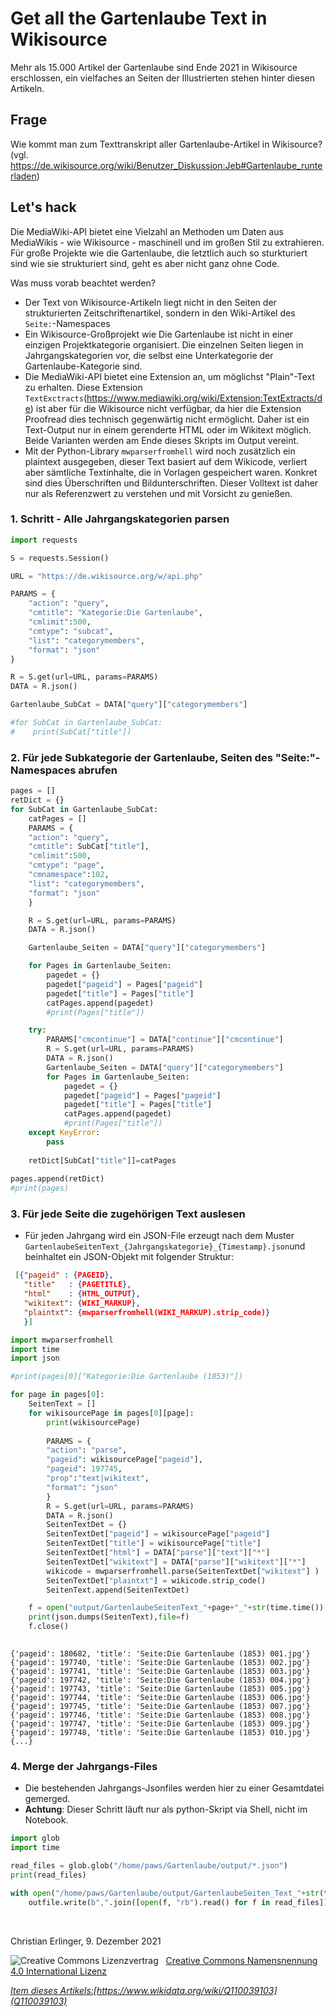 # Get all the Gartenlaube Text in Wikisource

Mehr als 15.000 Artikel der Gartenlaube sind Ende 2021 in Wikisource erschlossen, ein vielfaches an Seiten der Illustrierten stehen hinter diesen Artikeln. 

## Frage 

Wie kommt man zum Texttranskript aller Gartenlaube-Artikel in Wikisource? (vgl. https://de.wikisource.org/wiki/Benutzer_Diskussion:Jeb#Gartenlaube_runterladen)

## Let's hack

Die MediaWiki-API bietet eine Vielzahl an Methoden um Daten aus MediaWikis - wie Wikisource - maschinell und im großen Stil zu extrahieren. Für große Projekte wie die Gartenlaube, die letztlich auch so sturkturiert sind wie sie strukturiert sind, geht es aber nicht ganz ohne Code. 

Was muss vorab beachtet werden?

* Der Text von Wikisource-Artikeln liegt nicht in den Seiten der strukturierten Zeitschriftenartikel, sondern in den Wiki-Artikel des `Seite:`-Namespaces
* Ein Wikisource-Großprojekt wie Die Gartenlaube ist nicht in einer einzigen Projektkategorie organisiert. Die einzelnen Seiten liegen in Jahrgangskategorien vor, die selbst eine Unterkategorie der Gartenlaube-Kategorie sind.
* Die MediaWiki-API bietet eine Extension an, um möglichst "Plain"-Text zu erhalten. Diese Extension `TextExctracts`(https://www.mediawiki.org/wiki/Extension:TextExtracts/de) ist aber für die Wikisource nicht verfügbar, da hier die Extension Proofread dies technisch gegenwärtig nicht ermöglicht. Daher ist ein Text-Output nur in einem gerenderte HTML oder im Wikitext möglich. Beide Varianten werden am Ende dieses Skripts im Output vereint.
* Mit der Python-Library `mwparserfromhell` wird noch zusätzlich ein plaintext ausgegeben, dieser Text basiert auf dem Wikicode, verliert aber sämtliche Textinhalte, die in Vorlagen gespeichert waren. Konkret sind dies Überschriften und Bildunterschriften. Dieser Volltext ist daher nur als Referenzwert zu verstehen und mit Vorsicht zu genießen.

### 1. Schritt - Alle Jahrgangskategorien parsen


```python
import requests

S = requests.Session()

URL = "https://de.wikisource.org/w/api.php"

PARAMS = {
    "action": "query",
    "cmtitle": "Kategorie:Die Gartenlaube",
    "cmlimit":500,
    "cmtype": "subcat",
    "list": "categorymembers",
    "format": "json"
}

R = S.get(url=URL, params=PARAMS)
DATA = R.json()

Gartenlaube_SubCat = DATA["query"]["categorymembers"]

#for SubCat in Gartenlaube_SubCat:
#    print(SubCat["title"])
```

### 2. Für jede Subkategorie der Gartenlaube, Seiten des "Seite:"-Namespaces abrufen


```python
pages = []
retDict = {}
for SubCat in Gartenlaube_SubCat:
    catPages = []
    PARAMS = {
    "action": "query",
    "cmtitle": SubCat["title"],
    "cmlimit":500,
    "cmtype": "page",
    "cmnamespace":102,
    "list": "categorymembers",
    "format": "json"
    }

    R = S.get(url=URL, params=PARAMS)
    DATA = R.json()

    Gartenlaube_Seiten = DATA["query"]["categorymembers"]

    for Pages in Gartenlaube_Seiten:
        pagedet = {}
        pagedet["pageid"] = Pages["pageid"]
        pagedet["title"] = Pages["title"]
        catPages.append(pagedet)
        #print(Pages["title"])

    try:
        PARAMS["cmcontinue"] = DATA["continue"]["cmcontinue"]
        R = S.get(url=URL, params=PARAMS)
        DATA = R.json()
        Gartenlaube_Seiten = DATA["query"]["categorymembers"]
        for Pages in Gartenlaube_Seiten:
            pagedet = {}
            pagedet["pageid"] = Pages["pageid"]
            pagedet["title"] = Pages["title"]
            catPages.append(pagedet)
            #print(Pages["title"])
    except KeyError:
        pass
    
    retDict[SubCat["title"]]=catPages
    
pages.append(retDict)
#print(pages)
```

### 3. Für jede Seite die zugehörigen Text auslesen

* Für jeden Jahrgang wird ein JSON-File erzeugt nach dem Muster `GartenlaubeSeitenText_{Jahrgangskategorie}_{Timestamp}.json`und beinhaltet ein JSON-Objekt mit folgender Struktur:
```json
 [{"pageid" : {PAGEID},
   "title"   : {PAGETITLE},
   "html"    : {HTML_OUTPUT},
   "wikitext": {WIKI_MARKUP},
   "plaintxt": {mwparserfromhell(WIKI_MARKUP).strip_code)}
   }]
 ```


```python
import mwparserfromhell
import time
import json

#print(pages[0]["Kategorie:Die Gartenlaube (1853)"])

for page in pages[0]:
    SeitenText = []
    for wikisourcePage in pages[0][page]:
        print(wikisourcePage)
    
        PARAMS = {
        "action": "parse",
        "pageid": wikisourcePage["pageid"],
        "pageid": 197745,
        "prop":"text|wikitext",
        "format": "json"
        }
        R = S.get(url=URL, params=PARAMS)
        DATA = R.json()
        SeitenTextDet = {}
        SeitenTextDet["pageid"] = wikisourcePage["pageid"]
        SeitenTextDet["title"] = wikisourcePage["title"]
        SeitenTextDet["html"] = DATA["parse"]["text"]["*"]
        SeitenTextDet["wikitext"] = DATA["parse"]["wikitext"]["*"]
        wikicode = mwparserfromhell.parse(SeitenTextDet["wikitext"] )
        SeitenTextDet["plaintxt"] = wikicode.strip_code()
        SeitenText.append(SeitenTextDet)

    f = open("output/GartenlaubeSeitenText_"+page+"_"+str(time.time())[0:10]+".json", "w")
    print(json.dumps(SeitenText),file=f)
    f.close()      
        
```

    {'pageid': 180682, 'title': 'Seite:Die Gartenlaube (1853) 001.jpg'}
    {'pageid': 197740, 'title': 'Seite:Die Gartenlaube (1853) 002.jpg'}
    {'pageid': 197741, 'title': 'Seite:Die Gartenlaube (1853) 003.jpg'}
    {'pageid': 197742, 'title': 'Seite:Die Gartenlaube (1853) 004.jpg'}
    {'pageid': 197743, 'title': 'Seite:Die Gartenlaube (1853) 005.jpg'}
    {'pageid': 197744, 'title': 'Seite:Die Gartenlaube (1853) 006.jpg'}
    {'pageid': 197745, 'title': 'Seite:Die Gartenlaube (1853) 007.jpg'}
    {'pageid': 197746, 'title': 'Seite:Die Gartenlaube (1853) 008.jpg'}
    {'pageid': 197747, 'title': 'Seite:Die Gartenlaube (1853) 009.jpg'}
    {'pageid': 197748, 'title': 'Seite:Die Gartenlaube (1853) 010.jpg'}
    {...}


### 4. Merge der Jahrgangs-Files

* Die bestehenden Jahrgangs-Jsonfiles werden hier zu einer Gesamtdatei gemerged. 
* **Achtung**: Dieser Schritt läuft nur als python-Skript via Shell, nicht im Notebook.


```python
import glob
import time

read_files = glob.glob("/home/paws/Gartenlaube/output/*.json")
print(read_files)

with open("/home/paws/Gartenlaube/output/GartenlaubeSeiten_Text_"+str(time.time())[0:10]+".json", "wb") as outfile:
    outfile.write(b",".join([open(f, "rb").read() for f in read_files]))

```

<p>&nbsp;</p>
<p>Christian Erlinger, 9. Dezember 2021</p>
<img alt="Creative Commons Lizenzvertrag" style="border-width:0" src="https://i.creativecommons.org/l/by/4.0/80x15.png" />&nbsp;&nbsp;&nbsp;<a rel="license" href="http://creativecommons.org/licenses/by/4.0/">Creative Commons Namensnennung 4.0 International Lizenz</a> <a rel="license" href="http://creativecommons.org/licenses/by/4.0/"><script src="https://hypothes.is/embed.js" async></script>

*Item dieses Artikels:[https://www.wikidata.org/wiki/Q110039103](Q110039103)*
